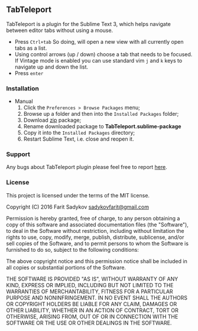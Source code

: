 ## TabTeleport

TabTeleport is a plugin for the Sublime Text 3, which helps navigate between
editor tabs without using a mouse.

 - Press ```Ctrl+tab``` So doing, will open a new view with all currently open
   tabs as a list.
 - Using control arrows (up / down) choose a tab that needs to be focused. If Vintage mode
   is enabled you can use standard vim ```j``` and ```k``` keys to navigate up and
   down the list.
 - Press ```enter```


### Installation
 * Manual
   1. Click the ```Preferences > Browse Packages``` menu;
   2. Browse up a folder and then into the ```Installed Packages``` folder;
   3. Download [zip](https://github.com/Farit/TabTeleport/archive/master.zip) package;
   4. Rename downloaded package to **TabTeleport.sublime-package**
   5. Copy it into the ```Installed Packages``` directory;
   4. Restart Sublime Text, i.e. close and reopen it.

### Support

Any bugs about TabTeleport plugin please feel free to report [here](https://github.com/Farit/TabTeleport/issues).

### License

This project is licensed under the terms of the MIT license.

Copyright (C) 2016 Farit Sadykov sadykovfarit@gmail.com

Permission is hereby granted, free of charge, to any person obtaining a copy of this software and associated documentation files (the "Software"), to deal in the Software without restriction, including without limitation the rights to use, copy, modify, merge, publish, distribute, sublicense, and/or sell copies of the Software, and to permit persons to whom the Software is furnished to do so, subject to the following conditions:

The above copyright notice and this permission notice shall be included in all copies or substantial portions of the Software.

THE SOFTWARE IS PROVIDED "AS IS", WITHOUT WARRANTY OF ANY KIND, EXPRESS OR IMPLIED, INCLUDING BUT NOT LIMITED TO THE WARRANTIES OF MERCHANTABILITY, FITNESS FOR A PARTICULAR PURPOSE AND NONINFRINGEMENT. IN NO EVENT SHALL THE AUTHORS OR COPYRIGHT HOLDERS BE LIABLE FOR ANY CLAIM, DAMAGES OR OTHER LIABILITY, WHETHER IN AN ACTION OF CONTRACT, TORT OR OTHERWISE, ARISING FROM, OUT OF OR IN CONNECTION WITH THE SOFTWARE OR THE USE OR OTHER DEALINGS IN THE SOFTWARE.
